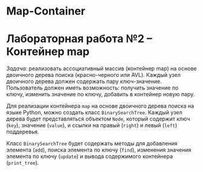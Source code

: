 # Map-Container

# Лабораторная работа №2 – Контейнер map

*Задача*: реализовать ассоциативный массив (контейнер map) на основе двоичного дерева поиска (красно-черного или AVL). Каждый узел двоичного дерева должен содержать пару ключ-значение. Пользователь должен иметь возможность: получить значение по ключу, изменить значение по ключу, добавить в контейнер новую пару.

Для реализации контейнера `map` на основе двоичного дерева поиска на языке Python, можно создать класс `BinarySearchTree`. Каждый узел дерева будет представляться объектом `Node`, который содержит ключ (`key`), значение (`value`), и ссылки на правый (`right`) и левый (`left`) поддеревья.

Класс `BinarySearchTree` будет содержать методы для добавления элемента (`add`), поиска элемента по ключу (`find`), изменения значения элемента по ключу (`update`) и вывода содержимого контейнера (`print_tree`).
